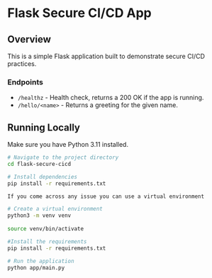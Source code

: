 # Flask Secure CI/CD App

## Overview
This is a simple Flask application built to demonstrate secure CI/CD practices.

### Endpoints
- `/healthz` - Health check, returns a 200 OK if the app is running.
- `/hello/<name>` - Returns a greeting for the given name.

## Running Locally
Make sure you have Python 3.11 installed.

```bash
# Navigate to the project directory
cd flask-secure-cicd

# Install dependencies
pip install -r requirements.txt

If you come across any issue you can use a virtual environment

# Create a virtual environment
python3 -m venv venv                                   
                                                                                                                                            
source venv/bin/activate

#Install the requirements
pip install -r requirements.txt

# Run the application
python app/main.py

